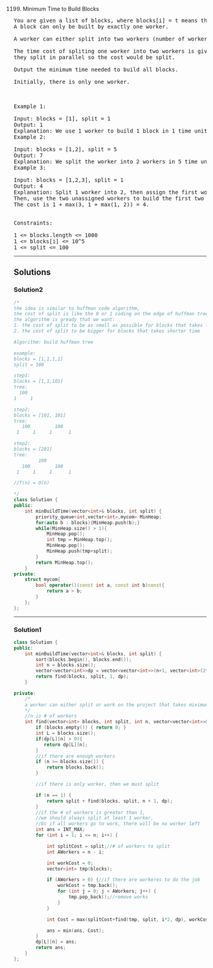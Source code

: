 1199. Minimum Time to Build Blocks

<pre>
You are given a list of blocks, where blocks[i] = t means that the i-th block needs t units of time to be built. 
A block can only be built by exactly one worker.

A worker can either split into two workers (number of workers increases by one) or build a block then go home. Both decisions cost some time.

The time cost of spliting one worker into two workers is given as an integer split. Note that if two workers split at the same time, 
they split in parallel so the cost would be split.

Output the minimum time needed to build all blocks.

Initially, there is only one worker.

 

Example 1:

Input: blocks = [1], split = 1
Output: 1
Explanation: We use 1 worker to build 1 block in 1 time unit.
Example 2:

Input: blocks = [1,2], split = 5
Output: 7
Explanation: We split the worker into 2 workers in 5 time units then assign each of them to a block so the cost is 5 + max(1, 2) = 7.
Example 3:

Input: blocks = [1,2,3], split = 1
Output: 4
Explanation: Split 1 worker into 2, then assign the first worker to the last block and split the second worker into 2.
Then, use the two unassigned workers to build the first two blocks.
The cost is 1 + max(3, 1 + max(1, 2)) = 4.
 

Constraints:

1 <= blocks.length <= 1000
1 <= blocks[i] <= 10^5
1 <= split <= 100
</pre>

---------------------------------------------------------------

## Solutions
### Solution2

```c++
/*
the idea is similar to huffman code algorithm,
the cost of split is like the 0 or 1 coding on the edge of huffman tree
the algorithm is gready that we want:
1. the cost of split to be as small as possible for blocks that takes longer time
2. the cost of split to be bigger for blocks that takes shorter time

Algorithm: build huffman tree

example:
blocks = [1,1,1,1]
split = 100

step1:
blocks = [1,1,101]
tree:
  100
1     1

step2:
blocks = [101, 101]
tree:
   100         100
 1     1     1      1

step2:
blocks = [201]
tree:
         100
   100         100
 1     1     1      1

//T(n) = O(n)

*/
class Solution {
public:
    int minBuildTime(vector<int>& blocks, int split) {
        priority_queue<int,vector<int>,mycom> MinHeap;
        for(auto b : blocks){MinHeap.push(b);}
        while(MinHeap.size() > 1){
            MinHeap.pop();
            int tmp = MinHeap.top();
            MinHeap.pop();
            MinHeap.push(tmp+split);
        }
        return MinHeap.top();
    }
private:
    struct mycom{
        bool operator()(const int a, const int b)const{
            return a > b;
        }
    };    
};

```
---------------------------------------------------------------
### Solution1
```c++
class Solution {
public:
    int minBuildTime(vector<int>& blocks, int split) {
        sort(blocks.begin(), blocks.end());
        int n = blocks.size();
        vector<vector<int>>dp = vector<vector<int>>(n+1, vector<int>(2*n+1, -1));
        return find(blocks, split, 1, dp);
    }

private:
    /*
    a worker can either split or work on the project that takes miximum time to finish
    */
    //n is # of workers
    int find(vector<int> blocks, int split, int n, vector<vector<int>>& dp) {
        if (blocks.empty()) { return 0; }
        int L = blocks.size();
        if(dp[L][n] > 0){
           return dp[L][n];
        }
        //if there are enough workers
        if (n >= blocks.size()) {
            return blocks.back();
        }

        //if there is only worker, then we must split

        if (n == 1) {
            return split + find(blocks, split, n + 1, dp);
        }
        //if the # of workers is greater than 1,
        //we should always split at least 1 worker,
        //bc if all workers go to work, there will be no worker left
        int ans = INT_MAX;
        for (int i = 1; i <= n; i++) {

            int splitCost = split;//# of workers to split
            int AWorkers = n - i;

            int workCost = 0;
            vector<int> tmp(blocks);

            if (AWorkers > 0) {//if there are workeres to do the job
                workCost = tmp.back();
                for (int j = 0; j < AWorkers; j++) {
                    tmp.pop_back();//remove works
                }
            }

            int Cost = max(splitCost+find(tmp, split, i*2, dp), workCost);

            ans = min(ans, Cost);
        }
        dp[L][n] = ans;
        return ans;
    }
};

```

